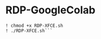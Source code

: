 # RDP-GoogleColab

```! wget https://github.com/Towsif12/RDP/raw/main/RDP-XFCE.sh &> /dev/null
! chmod +x RDP-XFCE.sh
! ./RDP-XFCE.sh```
